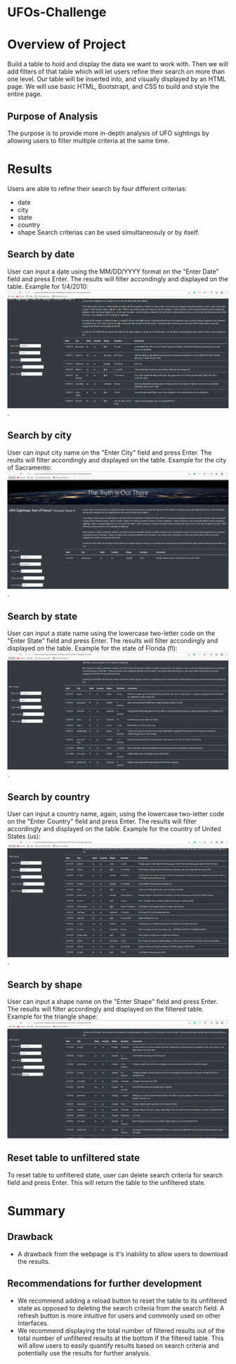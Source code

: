 # UFOs-Challenge
# Overview of Project
Build a table to hold and display the data we want to work with. Then we will add filters of that table which will let users refine their search on more than one level. Our table will be inserted into, and visually displayed by an HTML page. We will use basic HTML, Bootstrapt, and CSS to build and style the entire page.
## Purpose of Analysis
The purpose is to provide more in-depth analysis of UFO sightings by allowing users to filter multiple criteria at the same time. 
# Results
Users are able to refine their search by four different criterias:
- date
- city
- state
- country
- shape
Search criterias can be used simultaneosuly or by itself.
## Search by date
User can input a date using the MM/DD/YYYY format on the "Enter Date" field and press Enter. The results will filter accondingly and displayed on the table. Example for 1/4/2010:
![Image for 1/4/2010](https://github.com/arelysrsd87/UFOs-Challenge/blob/main/images/1_4_2010.png).
## Search by city
User can input city name on the "Enter City" field and press Enter. The reults will filter accondingly and displayed on the table. Example for the city of Sacramento:
![Sacramento](https://github.com/arelysrsd87/UFOs-Challenge/blob/main/images/Sacramento.png).
## Search by state
User can input a state name using the lowercase two-letter code on the "Enter State" field and press Enter. The results will filter accondingly and displayed on the table. Example for the state of Florida (fl):
![Florida](https://github.com/arelysrsd87/UFOs-Challenge/blob/main/images/Florida.png).
## Search by country
User can input a country name, again, using the lowercase two-letter code on the "Enter Country" field and press Enter. The results will filter accordingly and displayed on the table. Example for the country of United States (us):
![US](https://github.com/arelysrsd87/UFOs-Challenge/blob/main/images/US.png).
## Search by shape
User can input a shape name on the "Enter Shape" field and press Enter. The results will filter accordingly and displayed on the filtered table. Example for the triangle shape:
![triangle](https://github.com/arelysrsd87/UFOs-Challenge/blob/main/images/triangle.png)
## Reset table to unfiltered state
To reset table to unfiltered state, user can delete search criteria for search field and press Enter. This will return the table to the unfiltered state.
# Summary
## Drawback
- A drawback from the webpage is it's inability to allow users to download the results.
## Recommendations for further development
- We recommend adding a reload button to reset the table to its unfiltered state as opposed to deleting the search criteria from the search field. A refresh button is more intuitive for users and commonly used on other interfaces. 
- We recommend displaying the total number of filtered results out of the total number of unfiltered results at the bottom if the filtered table. This will allow users to easily quantify results based on search criteria and potentially use the results for further analysis.